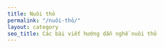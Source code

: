```yaml
---
title: Nuôi thỏ
permalink: "/nuôi-thỏ/"
layout: category
seo_title: Các bài viết hướng dẫn nghề nuôi thỏ
---
```


